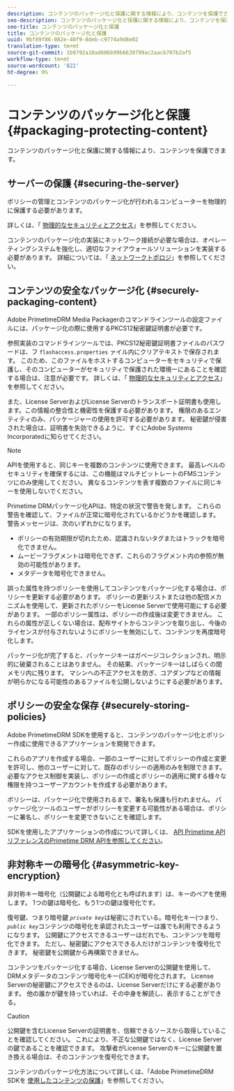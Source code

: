 ```yaml
---
description: コンテンツのパッケージ化と保護に関する情報により、コンテンツを保護できます。
seo-description: コンテンツのパッケージ化と保護に関する情報により、コンテンツを保護できます。
seo-title: コンテンツのパッケージ化と保護
title: コンテンツのパッケージ化と保護
uuid: 9bf89f86-082e-40f9-8deb-c9774a9d8e02
translation-type: tm+mt
source-git-commit: 1b9792a10ad606b99b6639799ac2aacb707b2af5
workflow-type: tm+mt
source-wordcount: '822'
ht-degree: 0%

---
```



# コンテンツのパッケージ化と保護 {#packaging-protecting-content}

コンテンツのパッケージ化と保護に関する情報により、コンテンツを保護できます。

## サーバーの保護 {#securing-the-server}

ポリシーの管理とコンテンツのパッケージ化が行われるコンピューターを物理的に保護する必要があります。

詳しくは、「 [物理的なセキュリティとアクセス](../../secure-deployment-guidelines/physical-sec-and-access.md)」を参照してください。

コンテンツのパッケージ化の実装にネットワーク接続が必要な場合は、オペレーティングシステムを強化し、適切なファイアウォールソリューションを実装する必要があります。 詳細については、「 [ネットワークトポロジ](../../secure-deployment-guidelines/overview/network-topology.md)」を参照してください。

## コンテンツの安全なパッケージ化 {#securely-packaging-content}

Adobe PrimetimeDRM Media Packagerのコマンドラインツールの設定ファイルには、パッケージ化の際に使用するPKCS12秘密鍵証明書が必要です。

参照実装のコマンドラインツールでは、PKCS12秘密鍵証明書ファイルのパスワードは、フ `flashaccess.properties` ァイル内にクリアテキストで保存されます。 このため、このファイルをホストするコンピューターをセキュリティで保護し、そのコンピューターがセキュリティで保護された環境ーにあることを確認する場合は、注意が必要です。 詳しくは、「 [物理的なセキュリティとアクセス](../../secure-deployment-guidelines/physical-sec-and-access.md)」を参照してください。

また、License ServerおよびLicense Serverのトランスポート証明書も使用します。この情報の整合性と機密性を保護する必要があります。 権限のあるエンティティのみ、パッケージャーの使用を許可する必要があります。 秘密鍵が侵害された場合は、証明書を失効できるように、すぐにAdobe Systems Incorporatedに知らせてください。

>[!NOTE]
>
>APIを使用すると、同じキーを複数のコンテンツに使用できます。 最高レベルのセキュリティを確保するには、この機能はマルチビットレートのFMSコンテンツにのみ使用してください。 異なるコンテンツを表す複数のファイルに同じキーを使用しないでください。

Primetime DRMパッケージ化APIは、特定の状況で警告を発します。 これらの警告を確認して、ファイルが正常に暗号化されているかどうかを確認します。 警告メッセージは、次のいずれかになります。

* ポリシーの有効期限が切れたため、認識されないタグまたはトラックを暗号化できません。
* ムービーフラグメントは暗号化できず、これらのフラグメント内の参照が無効の可能性があります。
* メタデータを暗号化できません。

誤った属性を持つポリシーを使用してコンテンツをパッケージ化する場合は、ポリシーを更新する必要があります。 ポリシーの更新リストまたは他の配信メカニズムを使用して、更新されたポリシーをLicense Serverで使用可能にする必要があります。 一部のポリシー属性は、ポリシーの作成後は変更できません。 これらの属性が正しくない場合は、配布サイトからコンテンツを取り出し、今後のライセンスが付与されないようにポリシーを無効にして、コンテンツを再度暗号化します。

パッケージ化が完了すると、パッケージキーはガベージコレクションされ、明示的に破棄されることはありません。 その結果、パッケージキーはしばらくの間メモリ内に残ります。 マシンへの不正アクセスを防ぎ、コアダンプなどの情報が明らかになる可能性のあるファイルを公開しないようにする必要があります。

## ポリシーの安全な保存 {#securely-storing-policies}

Adobe PrimetimeDRM SDKを使用すると、コンテンツのパッケージ化とポリシー作成に使用できるアプリケーションを開発できます。

これらのアプリを作成する場合、一部のユーザーに対してポリシーの作成と変更を許可し、他のユーザーに対して、既存のポリシーの適用のみを制限できます。 必要なアクセス制御を実装し、ポリシーの作成とポリシーの適用に関する様々な権限を持つユーザーアカウントを作成する必要があります。

ポリシーは、パッケージ化で使用されるまで、署名も保護も行われません。 パッケージ化ツールのユーザーがポリシーを変更する可能性がある場合は、ポリシーに署名し、ポリシーを変更できないことを確認します。

SDKを使用したアプリケーションの作成について詳しくは、 [API Primetime APIリファレンスのPrimetime DRM APIを参照してください](https://help.adobe.com/en_US/primetime/api/index.html#api-Adobe_Primetime_API_References)。

## 非対称キーの暗号化 {#asymmetric-key-encryption}

非対称キー暗号化（公開鍵による暗号化とも呼ばれます）は、キーのペアを使用します。 1つの鍵は暗号化、もう1つの鍵は復号化です。

復号鍵、つまり暗号鍵 *`private key`*&#x200B;は秘密にされている。暗号化キー(つまり、 *`public key`*&#x200B;コンテンツの暗号化を承認されたユーザーは誰でも利用できるようになります。 公開鍵にアクセスできるユーザーはだれでも、コンテンツを暗号化できます。 ただし、秘密鍵にアクセスできる人だけがコンテンツを復号化できます。 秘密鍵を公開鍵から再構築できません。

コンテンツをパッケージ化する場合、License Serverの公開鍵を使用して、DRMメタデータのコンテンツ暗号化キー(CEK)が暗号化されます。 License Serverの秘密鍵にアクセスできるのは、License Serverだけにする必要があります。 他の誰かが鍵を持っていれば、その中身を解読し、表示することができる。

>[!CAUTION]
>
>公開鍵を含むLicense Serverの証明書を、信頼できるソースから取得していることを確認してください。 これにより、不正な公開鍵ではなく、License Serverの鍵であることを確認できます。 攻撃者がLicense Serverのキーに公開鍵を置き換える場合は、そのコンテンツを復号化できます。

コンテンツのパッケージ化方法について詳しくは、「Adobe PrimetimeDRM SDKを [使用したコンテンツの保護](https://helpx.adobe.com/content/dam/help/en/primetime/drm/drm_protecting_content.pdf)」を参照してください。